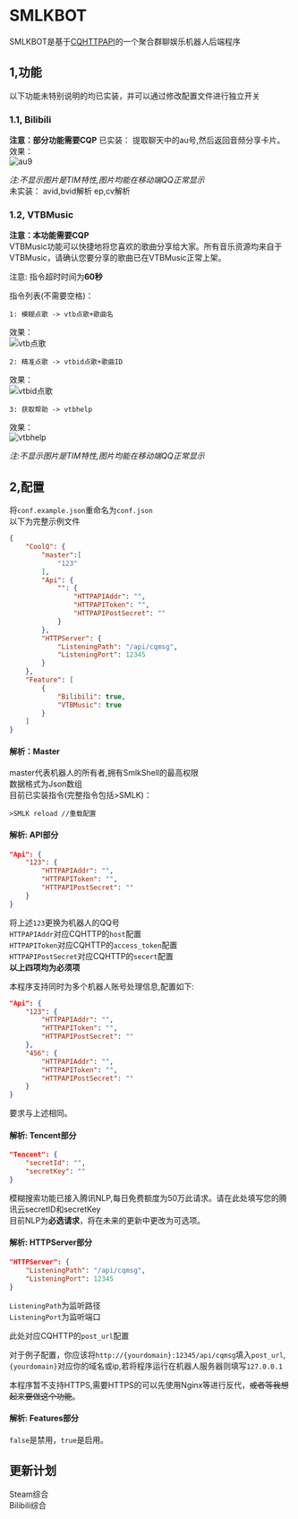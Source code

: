 # SMLKBOT
SMLKBOT是基于[CQHTTPAPI](https://github.com/richardchien/coolq-http-api)的一个聚合群聊娱乐机器人后端程序  

## 1,功能
以下功能未特别说明的均已实装，并可以通过修改配置文件进行独立开关  


### 1.1, Bilibili
**注意：部分功能需要CQP**
已实装：
提取聊天中的au号,然后返回音频分享卡片。  
效果：  
![au9](docs/au9.png)  

*注:不显示图片是TIM特性,图片均能在移动端QQ正常显示*  
未实装：
avid,bvid解析
ep,cv解析

### 1.2, VTBMusic
**注意：本功能需要CQP**  
VTBMusic功能可以快捷地将您喜欢的歌曲分享给大家。所有音乐资源均来自于VTBMusic，请确认您要分享的歌曲已在VTBMusic正常上架。  

注意: 指令超时时间为**60秒**  

指令列表(不需要空格)：
```  
1: 模糊点歌 -> vtb点歌+歌曲名
```
效果：  
![vtb点歌](docs/vtb1.png) 
```  
2: 精准点歌 -> vtbid点歌+歌曲ID  
```
效果：  
![vtbid点歌](docs/vtb2.png) 
```
3: 获取帮助 -> vtbhelp
```
效果：  
![vtbhelp](docs/vtbhelp.png)  

*注:不显示图片是TIM特性,图片均能在移动端QQ正常显示*

## 2,配置
将`conf.example.json`重命名为`conf.json`  
以下为完整示例文件  
```json
{
    "CoolQ": {
        "master":[
            "123"
        ],
        "Api": {
            "": {
                "HTTPAPIAddr": "",
                "HTTPAPIToken": "",
                "HTTPAPIPostSecret": ""
            }
        },
        "HTTPServer": {
            "ListeningPath": "/api/cqmsg",
            "ListeningPort": 12345
        }
    },
    "Feature": [
        {
            "Bilibili": true,
            "VTBMusic": true
        }
    ]
}
```  
#### 解析：Master
master代表机器人的所有者,拥有SmlkShell的最高权限  
数据格式为Json数组  
目前已实装指令(完整指令包括>SMLK)： 
```
>SMLK reload //重载配置
```
#### 解析: API部分  

```json
"Api": {
    "123": {
        "HTTPAPIAddr": "",
        "HTTPAPIToken": "",
        "HTTPAPIPostSecret": ""
    }
}
```
将上述`123`更换为机器人的QQ号  
`HTTPAPIAddr`对应CQHTTP的`host`配置  
`HTTPAPIToken`对应CQHTTP的`access_token`配置  
`HTTPAPIPostSecret`对应CQHTTP的`secert`配置  
**以上四项均为必须项**  

本程序支持同时为多个机器人账号处理信息,配置如下:
```json
"Api": {
    "123": {
        "HTTPAPIAddr": "",
        "HTTPAPIToken": "",
        "HTTPAPIPostSecret": ""
    },
    "456": {
        "HTTPAPIAddr": "",
        "HTTPAPIToken": "",
        "HTTPAPIPostSecret": ""
    }
}     
```
要求与上述相同。
#### 解析: Tencent部分
```json
"Tencent": {
    "secretId": "",
    "secretKey": ""
}
```
模糊搜索功能已接入腾讯NLP,每日免费额度为50万此请求。请在此处填写您的腾讯云secretID和secretKey  
目前NLP为**必选请求**，将在未来的更新中更改为可选项。
#### 解析: HTTPServer部分
```json
"HTTPServer": {
    "ListeningPath": "/api/cqmsg",
    "ListeningPort": 12345
}
```
`ListeningPath`为监听路径  
`ListeningPort`为监听端口  

此处对应CQHTTP的`post_url`配置  

对于例子配置，你应该将`http://{yourdomain}:12345/api/cqmsg`填入`post_url`,`{yourdomain}`对应你的域名或ip,若将程序运行在机器人服务器则填写`127.0.0.1`  

本程序暂不支持HTTPS,需要HTTPS的可以先使用Nginx等进行反代，~~或者等我想起来要做这个功能~~。
#### 解析: Features部分
`false`是禁用，`true`是启用。

## 更新计划
Steam综合  
Bilibili综合